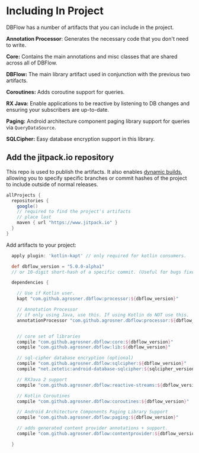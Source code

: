 # Including In Project

DBFlow has a number of artifacts that you can include in the project.

**Annotation Processor**: Generates the necessary code that you don't need to write.

**Core:** Contains the main annotations and misc classes that are shared across all of DBFlow.

**DBFlow:** The main library artifact used in conjunction with the previous two artifacts.

**Coroutines:** Adds coroutine support for queries.

**RX Java:** Enable applications to be reactive by listening to DB changes and ensuring your subscribers are up-to-date.

**Paging:** Android architecture component paging library support for queries via `QueryDataSource`.

**SQLCipher:** Easy database encryption support in this library.

## Add the jitpack.io repository

This repo is used to publish the artifacts. It also enables [dynamic builds](https://jitpack.io/docs/), allowing you to specify specific branches or commit hashes of the project to include outside of normal releases.

```groovy
allProjects {
  repositories {
    google() 
    // required to find the project's artifacts
    // place last
    maven { url "https://www.jitpack.io" }
  }
}
```

Add artifacts to your project:

```groovy
  apply plugin: 'kotlin-kapt' // only required for kotlin consumers.

  def dbflow_version = "5.0.0-alpha1"
  // or 10-digit short-hash of a specific commit. (Useful for bugs fixed in develop, but not in a release yet)

  dependencies {

    // Use if Kotlin user.
    kapt "com.github.agrosner.dbflow:processor:${dbflow_version}"

    // Annotation Processor
    // if only using Java, use this. If using Kotlin do NOT use this.
    annotationProcessor "com.github.agrosner.dbflow:processor:${dbflow_version}"


    // core set of libraries
    compile "com.github.agrosner.dbflow:core:${dbflow_version}"
    compile "com.github.agrosner.dbflow:lib:${dbflow_version}"

    // sql-cipher database encryption (optional)
    compile "com.github.agrosner.dbflow:sqlcipher:${dbflow_version}"
    compile "net.zetetic:android-database-sqlcipher:${sqlcipher_version}@aar"

    // RXJava 2 support
    compile "com.github.agrosner.dbflow:reactive-streams:${dbflow_version}"

    // Kotlin Coroutines
    compile "com.github.agrosner.dbflow:coroutines:${dbflow_version}"

    // Android Architecture Components Paging Library Support
    compile "com.github.agrosner.dbflow:paging:${dbflow_version}"

    // adds generated content provider annotations + support.
    compile "com.github.agrosner.dbflow:contentprovider:${dbflow_version}"

  }
```

